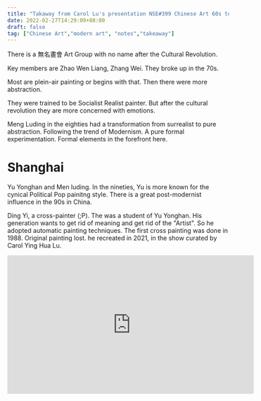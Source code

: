 ```yaml
---
title: "Takaway from Carol Lu's presentation NSE#399 Chinese Art 60s to 80s"
date: 2022-02-27T14:29:09+08:00
draft: false
tag: ["Chinese Art","modern art", "notes","takeaway"]
---
```

There is a 無名畫會 Art Group with no name after the Cultural Revolution.

Key members are Zhao Wen Liang, Zhang Wei.  They broke up in the 70s.

Most are plein-air painting or begins with that.  Then there were more abstraction.

They were trained to be Socialist Realist painter.  But after the cultural revolution they are more concerned with emotions.

Meng Luding in the eighties had a transformation from surrealist to pure abstraction. Following the trend of Modernism. A pure formal experimentation. Formal elements in the forefront here.

# Shanghai
Yu Yonghan and Men luding.  In the nineties, Yu is more known for the cynical Political Pop painitng style.  There is a great post-modernist influence in the 90s in China.

Ding Yi, a cross-painter (;P).  The was a student of Yu Yonghan.  His generation wants to get rid of meaning and get rid of the "Artist".  So he adopted automatic painting techniques.  The first cross painting was done in 1988.  Original painting lost.  he recreated in 2021, in the show curated by Carol Ying Hua Lu.

<iframe width="560" height="315" src="https://www.youtube.com/embed/UzJst6ZK9xs?start=2096" title="YouTube video player" frameborder="0" allow="accelerometer; autoplay; clipboard-write; encrypted-media; gyroscope; picture-in-picture" allowfullscreen></iframe>
